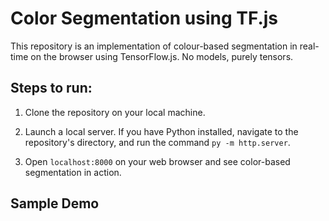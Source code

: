 # Color Segmentation using TF.js
This repository is an implementation of colour-based segmentation in real-time on the browser using TensorFlow.js. No models, purely tensors.

## Steps to run:

1. Clone the repository on your local machine.
   
2. Launch a local server. If you have Python installed, navigate to the repository's directory, and run the command ```py -m http.server```.
   
3. Open ```localhost:8000``` on your web browser and see color-based segmentation in action.

## Sample Demo
